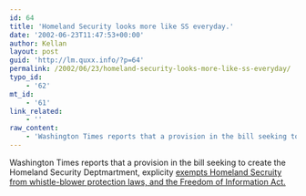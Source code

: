 ```yaml
---
id: 64
title: 'Homeland Security looks more like SS everyday.'
date: '2002-06-23T11:47:53+00:00'
author: Kellan
layout: post
guid: 'http://lm.quxx.info/?p=64'
permalink: /2002/06/23/homeland-security-looks-more-like-ss-everyday/
typo_id:
    - '62'
mt_id:
    - '61'
link_related:
    - ''
raw_content:
    - 'Washington Times reports that a provision in the bill seeking to create the Homeland Security Deptmartment, explicity <a href=\"http://www.washingtontimes.com/national/20020622-42082444.htm\">exempts Homeland Secruity from whistle-blower protection laws, and the Freedom of Information Act.</a>'
---
```


Washington Times reports that a provision in the bill seeking to create the Homeland Security Deptmartment, explicity [exempts Homeland Secruity from whistle-blower protection laws, and the Freedom of Information Act.](http://www.washingtontimes.com/national/20020622-42082444.htm)